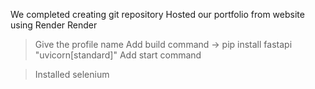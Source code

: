 We completed creating git repository 
Hosted our portfolio from website using Render
Render
> Give the profile name 
> Add build command -> pip install fastapi "uvicorn[standard]"
>Add start command

> Installed selenium

